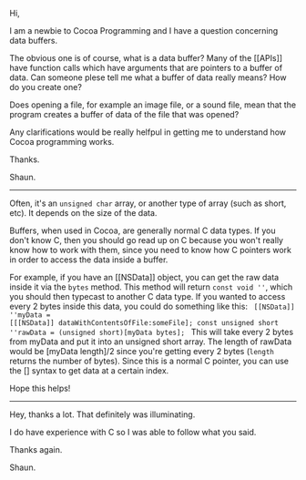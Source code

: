 

Hi,

I am a newbie to Cocoa Programming and I have a question concerning data buffers.

The obvious one is of course, what is a data buffer? Many of the [[APIs]] have function calls which have arguments that are pointers to a buffer of data. Can someone plese tell me what a buffer of data really means? How do you create one?

Does opening a file, for example an image file, or a sound file, mean that the program creates a buffer of data of the file that was opened?

Any clarifications would be really helfpul in getting me to understand how Cocoa programming works.

Thanks.

Shaun.

----

Often, it's an <code>unsigned char</code> array, or another type of array (such as short, etc). It depends on the size of the data.

Buffers, when used in Cocoa, are generally normal C data types. If you don't know C, then you should go read up on C because you won't really know how to work with them, since you need to know how C pointers work in order to access the data inside a buffer.

For example, if you have an [[NSData]] object, you can get the raw data inside it via the <code>bytes</code> method. This method will return <code>const void ''</code>, which you should then typecast to another C data type. If you wanted to access every 2 bytes inside this data, you could do something like this:
<code>
[[NSData]] ''myData = [[[NSData]] dataWithContentsOfFile:someFile];
const unsigned short ''rawData = (unsigned short)[myData bytes];
</code>
This will take every 2 bytes from myData and put it into an unsigned short array. The length of rawData would be [myData length]/2 since you're getting every 2 bytes (<code>length</code> returns the number of bytes). Since this is a normal C pointer, you can use the [] syntax to get data at a certain index.

Hope this helps!

----

Hey, thanks a lot. That definitely was illuminating. 

I do have experience with C so I was able to follow what you said.

Thanks again.

Shaun.